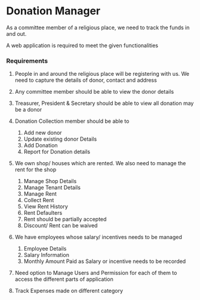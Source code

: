 # Donation Manager

As a committee member of a religious place, we need to track the funds in and out. 

A web application is required to meet the given functionalities

### Requirements
1. People in and around the religious place will be registering with us. We need to capture the details of donor, contact and address
2. Any committee member should be able to view the donor details
3. Treasurer, President & Secretary should be able to view all donation may be a donor
4. Donation Collection member should be able to 
    1. Add new donor
    2. Update existing donor Details
    3. Add Donation
    4. Report for Donation details
5. We own shop/ houses which are rented. We also need to manage the rent for the shop
    1. Manage Shop Details
    2. Manage Tenant Details
    3. Manage Rent 
    4. Collect Rent
    5. View Rent History
    6. Rent Defaulters 
    7. Rent should be partially accepted
    8. Discount/ Rent can be waived
6. We have employees whose salary/ incentives needs to be managed
    1. Employee Details
    2. Salary Information
    3. Monthly Amount Paid as Salary or incentive needs to be recorded

7. Need option to Manage Users and Permission for each of them to access the different parts of application

8. Track Expenses made on different category


